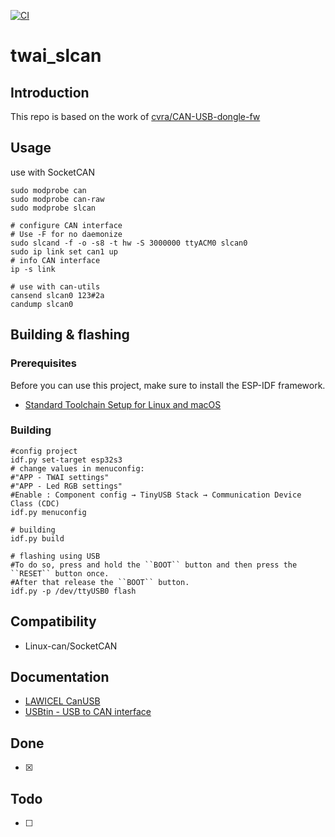 [![CI](https://github.com/ioio2995/twai_slcan/actions/workflows/esp-idf.yml/badge.svg)](https://github.com/ioio2995/twai_slcan/actions/workflows/esp-idf.yml)

# twai_slcan
## Introduction
This repo is based on the work of [cvra/CAN-USB-dongle-fw](https://github.com/cvra/CAN-USB-dongle-fw)

## Usage

use with SocketCAN
```
sudo modprobe can
sudo modprobe can-raw
sudo modprobe slcan

# configure CAN interface
# Use -F for no daemonize
sudo slcand -f -o -s8 -t hw -S 3000000 ttyACM0 slcan0
sudo ip link set can1 up
# info CAN interface
ip -s link 

# use with can-utils
cansend slcan0 123#2a
candump slcan0
```

## Building & flashing
### Prerequisites

Before you can use this project, make sure to install the ESP-IDF framework. 
 - [Standard Toolchain Setup for Linux and macOS](https://docs.espressif.com/projects/esp-idf/en/latest/esp32s3/get-started/linux-macos-setup.html)

### Building

```
#config project
idf.py set-target esp32s3
# change values in menuconfig:
#"APP - TWAI settings" 
#"APP - Led RGB settings"
#Enable : Component config → TinyUSB Stack → Communication Device Class (CDC)
idf.py menuconfig

# building
idf.py build

# flashing using USB
#To do so, press and hold the ``BOOT`` button and then press the ``RESET`` button once. 
#After that release the ``BOOT`` button.
idf.py -p /dev/ttyUSB0 flash
```

## Compatibility
 - Linux-can/SocketCAN

## Documentation
- [LAWICEL CanUSB](http://www.can232.com/docs/canusb_manual.pdf)
- [USBtin - USB to CAN interface](https://www.fischl.de/usbtin/#socketcan) 
## Done
- [x] 
## Todo
- [ ] 
